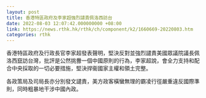 ```yaml
---
layout: post
title: 香港特區政府及李家超強烈譴責佩洛西訪台
date: 2022-08-03 12:07:42.000000000 +08:00
link: https://news.rthk.hk/rthk/ch/component/k2/1660669-20220803.htm
categories: rthk
---
```


香港特區政府及行政長官李家超發表聲明，堅決反對並強烈譴責美國眾議院議長佩洛西竄訪台灣，批評是公然挑釁一個中國原則的行為，李家超說，會全力支持和配合中央採取的一切必要措施，堅決捍衞國家主權和領土完整。

各政策局及司局長亦分別發文譴責，美方政客橫蠻無理的霸凌行徑嚴重違反國際準則，同時粗暴地干涉中國內政。
